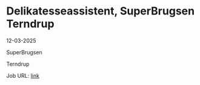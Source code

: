 # Delikatesseassistent, SuperBrugsen Terndrup
12-03-2025

SuperBrugsen

Terndrup

Job URL: [link](https://jobs.coop.dk/job/Delikatesseassistent%2C-SuperBrugsen-Terndrup/154761-da_DK)


